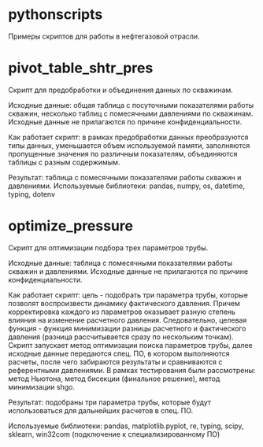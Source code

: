 # pythonscripts
Примеры скриптов для работы в нефтегазовой отрасли.

# pivot_table_shtr_pres
Скрипт для предобработки и объединения данных по скважинам.

Исходные данные: общая таблица с посуточными показателями работы скважин, несколько таблиц с помесячными давлениями по скважинам.
Исходные данные не прилагаются по причине конфиденциальности.

Как работает скрипт: в рамках предобработки данных преобразуются типы данных, уменьшается объем используемой памяти, заполняются пропущенные значения по различным показателям, объединяются таблицы с разным содержимым.

Результат: таблица с помесячными показателями работы скважин и давлениями.
Используемые библиотеки: pandas, numpy, os, datetime, typing, dotenv

# optimize_pressure
Скрипт для оптимизации подбора трех параметров трубы.

Исходные данные: таблица с помесячными показателями работы скважин и давлениями.
Исходные данные не прилагаются по причине конфиденциальности.

Как работает скрипт: цель - подобрать три параметра трубы, которые позволят воспроизвести динамику фактического давления. Причем корректировка каждого из параметров оказывает разную степень влияния на изменение расчетного давления. Следовательно, целевая функция - функция минимизации разницы расчетного и фактического давления (разница рассчитывается сразу по нескольким точкам). 
Скрипт запускает метод оптимизации поиска параметров трубы, далее исходные данные передаются спец. ПО, в котором выполняются расчеты, после чего забираются результаты и сравниваются с референтными давлениями. 
В рамках тестирования были рассмотрены: метод Ньютона, метод бисекции (финальное решение), метод минимизации shgo.

Результат: подобраны три параметра трубы, которые будут использоваться для дальнейших расчетов в спец. ПО.

Используемые библиотеки: pandas, matplotlib.pyplot, re, typing, scipy, sklearn, win32com (подключение к специализированному ПО)
